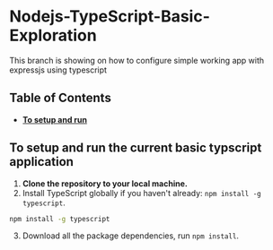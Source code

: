# Nodejs-TypeScript-Basic-Exploration
This branch is showing on how to configure simple working app with expressjs using typescript


## Table of Contents
- [**To setup and run**](#to-setup-and-run-the-current-basic-typscript-application)


## To setup and run the current basic typscript application
1. **Clone the repository to your local machine.**
2. Install TypeScript globally if you haven't already: `npm install -g typescript`.
```bash
npm install -g typescript
```
3. Download all the package dependencies, run `npm install`.
